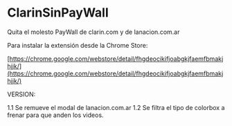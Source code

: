 # ClarinSinPayWall
Quita el molesto PayWall de clarin.com y de lanacion.com.ar

Para instalar la extensión desde la Chrome Store:

[https://chrome.google.com/webstore/detail/fhgdeocikifjoabgkjfaemfbmakjhjjk/](https://chrome.google.com/webstore/detail/fhgdeocikifjoabgkjfaemfbmakjhjjk/)

VERSION:

1.1 Se remueve el modal de lanacion.com.ar
1.2 Se filtra el tipo de colorbox a frenar para que anden los videos.

